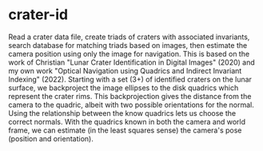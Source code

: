 # crater-id
Read a crater data file, create triads of craters with associated invariants, search database for matching triads based on images, then estimate the camera position using only the image for navigation. This is based on the work of Christian "Lunar Crater Identification in Digital Images" (2020) and my own work "Optical Navigation using Quadrics and Indirect Invariant Indexing" (2022).
Starting with a set (3+) of identified craters on the lunar surface, we backproject the image ellipses to the disk quadrics which represent the crater rims. This backprojection gives the distance from the camera to the quadric, albeit with two possible orientations for the normal. Using the relationship between the know quadrics lets us choose the correct normals. With the quadrics known in both the camera and world frame, we can estimate (in the least squares sense) the camera's pose (position and orientation).
